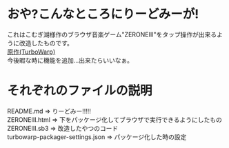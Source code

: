 # おや?こんなところにりーどみーが!
これはこむぎ湖様作のブラウザ音楽ゲーム"ZERONEIII"をタップ操作が出来るように改造したものです。  
[原作(TurboWarp)](https://turbowarp.org/388537072)  
今後暇な時に機能を追加...出来たらいいなぁ。
# それぞれのファイルの説明
README.md => りーどみー!!!!!  
ZERONEIII.html => 下をパッケージ化してブラウザで実行できるようにしたもの
ZERONEIII.sb3 => 改造したやつのコード  
turbowarp-packager-settings.json => パッケージ化した時の設定
